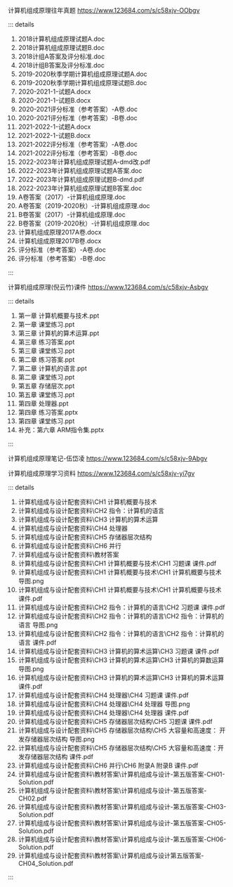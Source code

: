 计算机组成原理往年真题 https://www.123684.com/s/c58xjv-OObgv

::: details

1. 2018计算机组成原理试题A.doc
2. 2018计算机组成原理试题B.doc
3. 2018计组A答案及评分标准.doc
4. 2018计组B答案及评分标准.doc
5. 2019-2020秋季学期计算机组成原理试题A.doc
6. 2019-2020秋季学期计算机组成原理试题B.doc
7. 2020-2021-1-试题A.docx
8. 2020-2021-1-试题B.docx
9. 2020-2021评分标准（参考答案）-A卷.doc
10. 2020-2021评分标准（参考答案）-B卷.doc
11. 2021-2022-1-试题A.docx
12. 2021-2022-1-试题B.docx
13. 2021-2022评分标准（参考答案）-A卷.doc
14. 2021-2022评分标准（参考答案）-B卷.doc
15. 2022-2023年计算机组成原理试题A-dmd改.pdf
16. 2022-2023年计算机组成原理试题A答案.doc
17. 2022-2023年计算机组成原理试题B-dmd.pdf
18. 2022-2023年计算机组成原理试题B答案.doc
19. A卷答案（2017）-计算机组成原理.doc
20. A卷答案（2019-2020秋）-计算机组成原理.doc
21. B卷答案（2017）-计算机组成原理.doc
22. B卷答案（2019-2020秋）-计算机组成原理.doc
23. 计算机组成原理2017A卷.docx
24. 计算机组成原理2017B卷.docx
25. 评分标准（参考答案）-A卷.doc
26. 评分标准（参考答案）-B卷.doc

:::

计算机组成原理(倪云竹)课件 https://www.123684.com/s/c58xjv-Asbgv

::: details

1. 第一章 计算机概要与技术.ppt
2. 第一章 课堂练习.ppt
3. 第三章 计算机的算术运算.ppt
4. 第三章 练习答案.ppt
5. 第三章 课堂练习.ppt
6. 第二章 练习答案.ppt
7. 第二章 计算机的语言.ppt
8. 第二章 课堂练习.ppt
9. 第五章 存储层次.ppt
10. 第五章 课堂练习.ppt
11. 第四章 处理器.ppt
12. 第四章 练习答案.pptx
13. 第四章 课堂练习.ppt
14. 补充：第六章 ARM指令集.pptx

:::

计算机组成原理笔记-伍岱凌 https://www.123684.com/s/c58xjv-9Abgv

计算机组成原理学习资料 https://www.123684.com/s/c58xjv-yi7gv

::: details

1. 计算机组成与设计配套资料\CH1 计算机概要与技术
2. 计算机组成与设计配套资料\CH2 指令：计算机的语言
3. 计算机组成与设计配套资料\CH3 计算机的算术运算
4. 计算机组成与设计配套资料\CH4 处理器
5. 计算机组成与设计配套资料\CH5 存储器层次结构
6. 计算机组成与设计配套资料\CH6 并行
7. 计算机组成与设计配套资料\教材答案
8. 计算机组成与设计配套资料\CH1 计算机概要与技术\CH1 习题课 课件.pdf
9. 计算机组成与设计配套资料\CH1 计算机概要与技术\CH1 计算机概要与技术 导图.png
10. 计算机组成与设计配套资料\CH1 计算机概要与技术\CH1 计算机概要与技术 课件.pdf
11. 计算机组成与设计配套资料\CH2 指令：计算机的语言\CH2 习题课 课件.pdf
12. 计算机组成与设计配套资料\CH2 指令：计算机的语言\CH2 指令：计算机的语言 导图.png
13. 计算机组成与设计配套资料\CH2 指令：计算机的语言\CH2 指令：计算机的语言 课件.pdf
14. 计算机组成与设计配套资料\CH3 计算机的算术运算\CH3 习题课 课件.pdf
15. 计算机组成与设计配套资料\CH3 计算机的算术运算\CH3 计算机的算数运算 导图.png
16. 计算机组成与设计配套资料\CH3 计算机的算术运算\CH3 计算机的算术运算 课件.pdf
17. 计算机组成与设计配套资料\CH4 处理器\CH4 习题课 课件.pdf
18. 计算机组成与设计配套资料\CH4 处理器\CH4 处理器 导图.png
19. 计算机组成与设计配套资料\CH4 处理器\CH4 处理器 课件.pdf
20. 计算机组成与设计配套资料\CH5 存储器层次结构\CH5 习题课 课件.pdf
21. 计算机组成与设计配套资料\CH5 存储器层次结构\CH5 大容量和高速度： 开发存储器层次结构 导图.png
22. 计算机组成与设计配套资料\CH5 存储器层次结构\CH5 大容量和高速度：开发存储器层次结构 课件.pdf
23. 计算机组成与设计配套资料\CH6 并行\CH6 附录A 附录B 课件.pdf
24. 计算机组成与设计配套资料\教材答案\计算机组成与设计-第五版答案-CH01-Solution.pdf
25. 计算机组成与设计配套资料\教材答案\计算机组成与设计-第五版答案-CH02.pdf
26. 计算机组成与设计配套资料\教材答案\计算机组成与设计-第五版答案-CH03-Solution.pdf
27. 计算机组成与设计配套资料\教材答案\计算机组成与设计-第五版答案-CH05-Solution.pdf
28. 计算机组成与设计配套资料\教材答案\计算机组成与设计-第五版答案-CH06-Solution.pdf
29. 计算机组成与设计配套资料\教材答案\计算机组成与设计第五版答案-CH04_Solution.pdf

:::